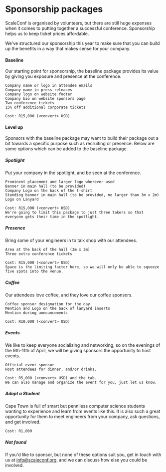 # Sponsorship packages

ScaleConf is organised by volunteers, but there are still huge expenses when
it comes to putting together a successful conference. Sponsorship helps us to
keep ticket prices affordable.

We've structured our sponsorship this year to make sure that you can build
up the benefits in a way that makes sense for your company.

#### Baseline

Our starting point for sponsorship, the baseline package provides its value
by giving you exposure and presence at the conference.

    Company name or logo in attendee emails
    Company name in press releases
    Company logo on website footer
    Company bio on website sponsors page
    Two conference tickets
    15% off additional corporate tickets
    
    Cost: R15,000 (<convert> USD)

#### Level up

Sponsors with the baseline package may want to build their package out a bit
towards a specific purpose such as recruiting or presence. Below are some
options which can be added to the baseline package.

##### Spotlight

Put your company in the spotlight, and be seen at the conference.

    Prominent placement and larger logo wherever used
    Banner in main hall (to be provided)
    Company Logo on the back of the t-shirt
    Standing banner in main hall (to be provided, no larger than 3m x 2m)
    Logo on Lanyard
    
    Cost: R15,000 (<convert> USD)
    We're going to limit this package to just three takers so that
    everyone gets their time in the spotlight.

##### Presence
    
Bring some of your engineers in to talk shop with our attendees.

    Area at the back of the hall (3m x 3m)
    Three extra conference tickets
    
    Cost: R15,000 (<convert> USD)
    Space is the limiting factor here, so we will only be able to squeeze
    five spots into the venue.

##### Coffee

Our attendees love coffee, and they love our coffee sponsors.

    Coffee sponsor designation for the day
    Mention and Logo on the back of lanyard inserts
    Mention during announcements
    
    Cost: R10,000 (<convert> USD)

##### Events

We like to keep everyone socializing and networking, so on the evenings of the
9th-11th of April, we will be giving sponsors the opportunity to host events.

    Official event sponsor
    Host attendees for dinner, and/or drinks.
    
    Cost: R5,000 (<convert> USD) and the tab.
    We can also manage and organize the event for you, just let us know.

##### Adopt a Student

Cape Town is full of smart but penniless computer science students wanting to
experience and learn from events like this. It is also such a great
opportunity for them to meet engineers from your company, ask questions, and
get involved.

    Cost: R1,000

##### Not found

If you'd like to sponsor, but none of these options suit you, get in touch
with us at info@scaleconf.org, and we can discuss how else you could be
involved.

